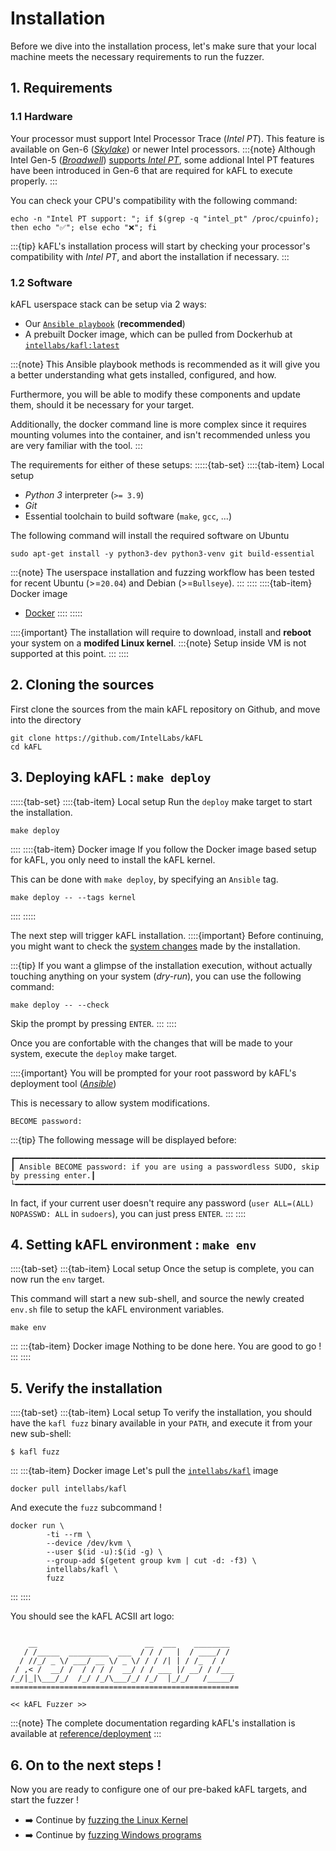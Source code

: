 # Installation

Before we dive into the installation process, let's make sure that your local machine meets the necessary requirements
to run the fuzzer.

## 1. Requirements

### 1.1 Hardware

Your processor must support Intel Processor Trace (_Intel PT_). This feature is available on Gen-6 ([_Skylake_](https://www.intel.com/content/www/us/en/developer/articles/technical/an-overview-of-the-6th-generation-intel-core-processor-code-named-skylake.html#:~:text=Introduction-,The%206th%20generation%20Intel%C2%AE%20Core%E2%84%A2%20processor%20(code%2Dnamed,Skylake)%20was%20launched%20in%202015.)) or newer Intel processors.
:::{note}
Although Intel Gen-5 ([_Broadwell_](https://en.wikipedia.org/wiki/Broadwell_(microarchitecture))) [supports _Intel PT_](https://www.intel.com/content/www/us/en/support/articles/000056730/processors.html), some addional Intel PT features have been introduced in Gen-6 that are required for kAFL to execute properly.
:::

You can check your CPU's compatibility with the following command:
~~~shell
echo -n "Intel PT support: "; if $(grep -q "intel_pt" /proc/cpuinfo); then echo "✅"; else echo "❌"; fi
~~~
:::{tip}
kAFL's installation process will start by checking your processor's compatibility with _Intel PT_, and abort the installation if necessary.
:::

### 1.2 Software

kAFL userspace stack can be setup via 2 ways:
- Our [`Ansible playbook`](#3-deploying-kafl--make-deploy) (**recommended**)
- A prebuilt Docker image, which can be pulled from Dockerhub at [`intellabs/kafl:latest`](https://hub.docker.com/r/intellabs/kafl)

:::{note}
This Ansible playbook methods is recommended as it will give you a better understanding what gets installed, configured, and how.

Furthermore, you will be able to modify these components and update them, should it be necessary for your target.

Additionally, the docker command line is more complex since it requires mounting volumes into the container, and isn't recommended unless you are very familiar with the tool.
:::

The requirements for either of these setups:
:::::{tab-set}
::::{tab-item} Local setup
- _Python 3_ interpreter (`>= 3.9`)
- _Git_
- Essential toolchain to build software (`make`, `gcc`, ...)

The following command will install the required software on Ubuntu
```shell
sudo apt-get install -y python3-dev python3-venv git build-essential
```

:::{note}
The userspace installation and fuzzing workflow has been tested for recent
Ubuntu (>=`20.04`) and Debian (>=`Bullseye`).
:::
::::
::::{tab-item} Docker image
- [Docker](https://www.docker.com/)
::::
:::::

::::{important}
The installation will require to download, install and **reboot** your system on a **modifed Linux kernel**.
:::{note}
Setup inside VM is not supported at this point.
:::
::::

## 2. Cloning the sources

First clone the sources from the main kAFL repository on Github, and move into the directory

~~~shell
git clone https://github.com/IntelLabs/kAFL
cd kAFL
~~~

## 3. Deploying kAFL : `make deploy`

:::::{tab-set}
::::{tab-item} Local setup
Run the `deploy` make target to start the installation.

~~~shell
make deploy
~~~
::::
::::{tab-item} Docker image
If you follow the Docker image based setup for kAFL, you only need to install the kAFL kernel.

This can be done with `make deploy`, by specifying an `Ansible` tag.

~~~shell
make deploy -- --tags kernel
~~~
::::
:::::

The next step will trigger kAFL installation.
::::{important}
Before continuing, you might want to check the [system changes](../reference/deployment) made by the installation.

:::{tip}
If you want a glimpse of the installation execution, without actually touching anything on your system (_dry-run_), you can use the following command:

~~~
make deploy -- --check
~~~
Skip the prompt by pressing `ENTER`.
:::
::::

Once you are confortable with the changes that will be made to your system, execute the `deploy` make target.

::::{important}
You will be prompted for your root password by kAFL's deployment tool ([_Ansible_](https://docs.ansible.com/ansible/latest/cli/ansible-playbook.html#cmdoption-ansible-playbook-K))

This is necessary to allow system modifications.
~~~
BECOME password:
~~~
:::{tip}
The following message will be displayed before:

~~~shell
┏━━━━━━━━━━━━━━━━━━━━━━━━━━━━━━━━━━━━━━━━━━━━━━━━━━━━━━━━━━━━━━━━━━━━━━━━━━━━━━━━━━━━━━━┓
┃ Ansible BECOME password: if you are using a passwordless SUDO, skip by pressing enter.┃
└━━━━━━━━━━━━━━━━━━━━━━━━━━━━━━━━━━━━━━━━━━━━━━━━━━━━━━━━━━━━━━━━━━━━━━━━━━━━━━━━━━━━━━━┘
~~~
In fact, if your current user doesn't require any password (`user ALL=(ALL) NOPASSWD: ALL` in `sudoers`), you can just press `ENTER`.
:::
::::

## 4. Setting kAFL environment : `make env`

::::{tab-set}
:::{tab-item} Local setup
Once the setup is complete, you can now run the `env` target.

This command will start a new sub-shell, and source the newly created `env.sh` file to setup the kAFL environment variables.

~~~
make env
~~~
:::
:::{tab-item} Docker image
Nothing to be done here.
You are good to go !
:::
::::


## 5. Verify the installation

::::{tab-set}
:::{tab-item} Local setup
To verify the installation, you should have the `kafl fuzz` binary available in your `PATH`, and execute it from your new sub-shell:

~~~
$ kafl fuzz
~~~
:::
:::{tab-item} Docker image
Let's pull the [`intellabs/kafl`](https://hub.docker.com/r/intellabs/kafl) image

~~~shell
docker pull intellabs/kafl
~~~

And execute the `fuzz` subcommand !

~~~shell
docker run \
        -ti --rm \
        --device /dev/kvm \
        --user $(id -u):$(id -g) \
        --group-add $(getent group kvm | cut -d: -f3) \
        intellabs/kafl \
        fuzz
~~~
:::
::::


You should see the kAFL ACSII art logo:

~~~

    __                        __  ___    ________
   / /_____  _________  ___  / / /   |  / ____/ /
  / //_/ _ \/ ___/ __ \/ _ \/ / / /| | / /_  / /
 / ,< /  __/ /  / / / /  __/ / / ___ |/ __/ / /___
/_/|_|\___/_/  /_/ /_/\___/_/ /_/  |_/_/   /_____/
===================================================

<< kAFL Fuzzer >>
~~~

:::{note}
The complete documentation regarding kAFL's installation is available at [reference/deployment](../reference/deployment)
:::

## 6. On to the next steps !

Now you are ready to configure one of our pre-baked kAFL targets, and start the fuzzer !

- ➡️ Continue by [fuzzing the Linux Kernel](./fuzzing_linux_kernel.md)
- ➡️ Continue by [fuzzing Windows programs](./windows/index.md)
